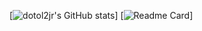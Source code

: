 [![dotol2jr's GitHub stats](https://github-readme-stats.vercel.app/api?username=dotol2jr)]
[![Readme Card](https://github-readme-stats.vercel.app/api/pin/?username=dotol2jr&repo=github-readme-stats)]
